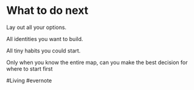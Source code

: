 # What to do next

Lay out all your options.

All identities you want to build.

All tiny habits you could start.

Only when you know the entire map, can you make the best decision for where to start first

\#Living #evernote


